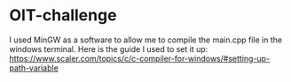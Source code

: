 # OIT-challenge

I used MinGW as a software to allow me to compile the main.cpp file in the windows terminal.
Here is the guide I used to set it up: https://www.scaler.com/topics/c/c-compiler-for-windows/#setting-up-path-variable

